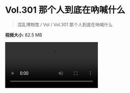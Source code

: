 # Vol.301 那个人到底在吶喊什么

> 混乱博物馆 / Vol / Vol.301 那个人到底在吶喊什么

**视频大小**: 82.5 MB

<div class="video"><video src="https://file.hsyhx.top/video/301.mp4" controls preload>🤔 您的浏览器不支持 video 标签</video></div>